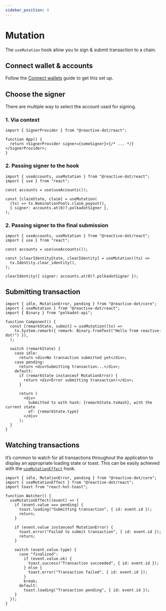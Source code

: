 ```yaml
---
sidebar_position: 4
---
```


# Mutation

The `useMutation` hook allow you to sign & submit transaction to a chain.

## Connect wallet & accounts

Follow the [Connect wallets](./connect-wallets.mdx) guide to get this set up.

## Choose the signer

There are multiple way to select the account used for signing.

### 1. Via context

```tsx
import { SignerProvider } from "@reactive-dot/react";

function App() {
  return <SignerProvider signer={someSigner}>{/* ... */}</SignerProvider>;
}
```

### 2. Passing signer to the hook

```tsx
import { useAccounts, useMutation } from "@reactive-dot/react";
import { use } from "react";

const accounts = use(useAccounts());

const [claimState, claim] = useMutation(
  (tx) => tx.NominationPools.claim_payout(),
  { signer: accounts.at(0)?.polkadotSigner },
);
```

### 2. Passing signer to the final submission

```tsx
import { useAccounts, useMutation } from "@reactive-dot/react";
import { use } from "react";

const accounts = use(useAccounts());

const [clearIdentityState, clearIdentity] = useMutation((tx) =>
  tx.Identity.clear_identity(),
);

clearIdentity({ signer: accounts.at(0)?.polkadotSigner });
```

## Submitting transaction

```tsx
import { idle, MutationError, pending } from "@reactive-dot/core";
import { useMutation } from "@reactive-dot/react";
import { Binary } from "polkadot-api";

function Component() {
  const [remarkState, submit] = useMutation((tx) =>
    tx.System.remark({ remark: Binary.fromText("Hello from reactive-dot!") }),
  );

  switch (remarkState) {
    case idle:
      return <div>No transaction submitted yet</div>;
    case pending:
      return <div>Submitting transaction...</div>;
    default:
      if (remarkState instanceof MutationError) {
        return <div>Error submitting transaction!</div>;
      }

      return (
        <div>
          Submitted tx with hash: {remarkState.txHash}, with the current state
          of: {remarkState.type}
        </div>
      );
  }
}
```

## Watching transactions

It’s common to watch for all transactions throughout the application to display an appropriate loading state or toast. This can be easily achieved with the [`useMutationEffect`](/api/react/function/useMutationEffect) hook.

```tsx
import { idle, MutationError, pending } from "@reactive-dot/core";
import { useMutationEffect } from "@reactive-dot/react";
import toast from "react-hot-toast";

function Watcher() {
  useMutationEffect((event) => {
    if (event.value === pending) {
      toast.loading("Submitting transaction", { id: event.id });
      return;
    }

    if (event.value instanceof MutationError) {
      toast.error("Failed to submit transaction", { id: event.id });
      return;
    }

    switch (event.value.type) {
      case "finalized":
        if (event.value.ok) {
          toast.success("Transaction succeeded", { id: event.id });
        } else {
          toast.error("Transaction failed", { id: event.id });
        }
        break;
      default:
        toast.loading("Transaction pending", { id: event.id });
    }
  });
}
```
